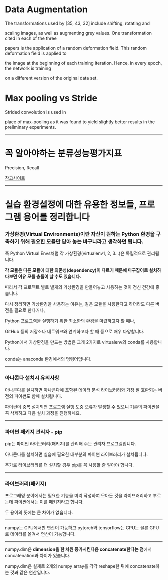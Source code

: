 # Data Augmentation
The transformations used by [35, 43, 32] include shifting, rotating and

scaling images, as well as augmenting grey values. One transformation cited in each of the three

papers is the application of a random deformation field. This random deformation field is applied to

the image at the beginning of each training iteration. Hence, in every epoch, the network is training

on a different version of the original data set.

# Max pooling vs Stride

Strided convolution is used in

place of max-pooling as it was found to yield slightly better results in the preliminary experiments.

---

# 꼭 알아야하는 분류성능평가지표

Precision, Recall

[참고사이트](https://sumniya.tistory.com/26)

---

# 실습 환경설정에 대한 유용한 정보들, 프로그램 용어를 정리합니다

### **가상환경(Virtual Environments)이란 자신이 원하는 Python 환경을 구축하기 위해 필요한 모듈만 담아 놓는 바구니라고 생각하면 됩니다.**

즉 Python Virtual Envs처럼 각 가상환경(virtualenv1, 2, 3…)은 독립적으로 관리됩니다. 

**각 모듈은 다른 모듈에 대한 의존성(dependency)이 다르기 때문에 마구잡이로 설치하다보면 이유 모를 충돌이 날 수도 있습니다.**

따라서 각 프로젝트 별로 별개의 가상환경을 만들어놓고 사용하는 것이 정신 건강에 좋습니다.

다시 정리하면 가상환경을 사용하는 이유는, 같은 모듈을 사용한다고 하더라도 다른 버전을 필요로 한다거나, 

Python 프로그램을 실행하기 위한 최소한의 환경을 마련하고자 할 때나, 

GitHub 등의 저장소나 네트워크와 연계하고자 할 때 등으로 매우 다양합니다.

Python에서 가상환경을 만드는 방법은 크게 2가지로 virtualenv와 conda를 사용합니다.

conda는 anaconda 환경에서의 명령어입니다.

---

### **아나콘다 설치시 유의사항**

아나콘다를 설치하면 아나콘다에 포함된 데이터 분석 라이브러리와 가장 잘 호환되는 버전의 파이썬도 함께 설치됩니다.

파이썬이 중복 설치되면 프로그램 실행 도중 오류가 발생할 수 있으니 기존의 파이썬을 꼭 삭제하고 다음 설치 과정을 진행하세요.

---

### **파이썬 패키지 관리자 - pip**

pip는 파이썬 라이브러리(패키지)를 관리해 주는 관리자 프로그램입니다.

아나콘다를 설치하면 실습에 필요한 대부분의 파이썬 라이브러리가 설치됩니다.

추가로 라이브러리를 더 설치할 경우 pip를 꼭 사용할 줄 알아야 합니다.

---

### **라이브러리(패키지)**

프로그래밍 분야에서는 필요한 기능을 미리 작성하여 모아둔 것을 라이브러리하고 부르는데 파이썬에서는 이를 패키지라고 합니다.

두 용어의 뜻에는 큰 차이가 없습니다.

---

numpy는 CPU에서만 연산이 가능하고 pytorch와 tensorflow는 CPU는 물론 GPU로 데이터를 옮겨서 연산이 가능합니다.

---

numpy.dim은 **dimension을 한 차원 증가시킨다음 concatenate한다는 점**에서 concatenation과 차이가 있습니다.

numpy.dim은 실제로 2개의 numpy array를 각각 reshape한 뒤에 concatenate하는 것과 같은 연산입니다.
